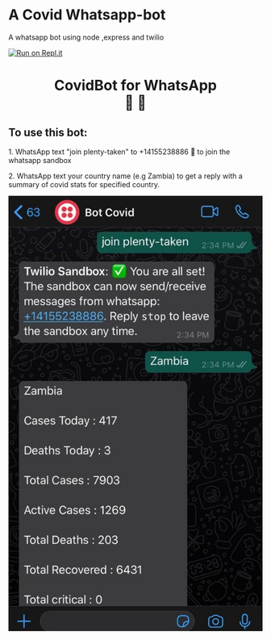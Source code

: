 # A Covid Whatsapp-bot
A whatsapp bot using node ,express and twilio 

[![Run on Repl.it](https://repl.it/badge/github/Mulubwa17/Whatsapp-bot)](https://repl.it/github/Mulubwa17/Whatsapp-bot)


 <h1 style="text-align:center">
        CovidBot <span class="text-grey">for WhatsApp</span> <br>🤖  💬
      </h1>
      <h2> To use this bot:</h2>
      <p> 1. WhatsApp text "join plenty-taken" to <span class="text-grey">+14155238886 🤖</span> to join the whatsapp sandbox</p>
      <p> 2. WhatsApp text your country name (e.g Zambia) to get a reply with a summary of covid stats for specified country.
      </p> 
       <img src="./Image from iOS.jpg" >   
      


